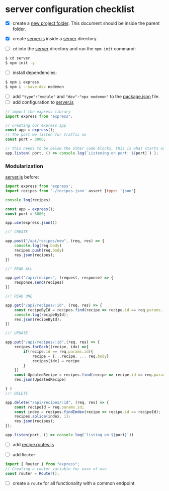 # server configuration checklist


- [x] create a [new project folder](.). This document should be inside the parent folder.

- [x] create [server.js](./server/server.js) inside a [server]() directory.

- [ ] `cd` into the [server]() directory and run the `npm init` command:

```bash
$ cd server
$ npm init -y
```

- [ ] install dependencies:

```bash
$ npm i express
$ npm i --save-dev nodemon
```

- [ ] add `"type":"module"` and `"dev":"npx nodemon"` to the [package.json](./server/package.json) file.
- [ ] add configuration to [server.js](./server/server.js)

```javascript
// import the express library
import express from "express";

// creating our express app
const app = express();
// The port we listen for traffic on
const port = 8000;

// this needs to be below the other code blocks, this is what starts our server
app.listen( port, () => console.log(`Listening on port: ${port}`) );

```

### Modularization

[server.js](./server/server.js) before:

```javascript
import express from 'express';
import recipes from './recipes.json' assert {type: 'json'}

console.log(recipes)

const app = express();
const port = 8000;

app.use(express.json())

//! CREATE

app.post("/api/recipes/new", (req, res) => {
    console.log(req.body)
    recipes.push(req.body)
    res.json(recipes);
})

//! READ ALL

app.get("/api/recipes", (request, response) => {
    response.send(recipes)
})

//! READ ONE

app.get("/api/recipes/:id", (req, res) => {
    const recipeById = recipes.find(recipe => recipe.id == req.params.id)
    console.log(recipeById);
    res.json(recipeById);
})

//! UPDATE

app.put("/api/recipes/:id",(req, res) => {
    recipes.forEach((recipe, idx) =>{
        if(recipe.id == req.params.id){
            recipe = {...recipe, ... req.body}
            recipes[idx] = recipe
        }
    })
    const UpdatedRecipe = recipes.find(recipe => recipe.id == req.params.id)
    res.json(UpdatedRecipe)

} )
//! DELETE

app.delete("/api/recipes/:id", (req, res) => {
    const recipeId = req.params.id;
    const index = recipes.findIndex(recipe => recipe.id == recipeId);
    recipes.splice(index, 1);
    res.json(recipes);
});

app.listen(port, () => console.log(`listing on ${port}`))
```

- [ ] add [recipe.routes.js](./server/routes/recipe.routes.js)

- [ ] add `Router` 

```javascript
import { Router } from "express";
// Creating a router variable for ease of use
const router = Router();
```

- [ ] create a `route` for all functionality with a common endpoint.


